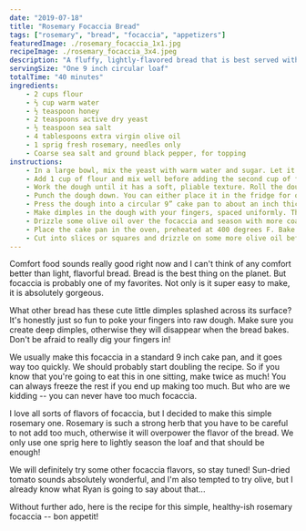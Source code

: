 ```yaml
---
date: "2019-07-18"
title: "Rosemary Focaccia Bread"
tags: ["rosemary", "bread", "focaccia", "appetizers"]
featuredImage: ./rosemary_focaccia_1x1.jpg
recipeImage: ./rosemary_focaccia_3x4.jpeg
description: "A fluffy, lightly-flavored bread that is best served with everything."
servingSize: "One 9 inch circular loaf"
totalTime: "40 minutes"
ingredients:
    - 2 cups flour
    - ⅔ cup warm water
    - ½ teaspoon honey
    - 2 teaspoons active dry yeast
    - ½ teaspoon sea salt
    - 4 tablespoons extra virgin olive oil
    - 1 sprig fresh rosemary, needles only
    - Coarse sea salt and ground black pepper, for topping
instructions:
    - In a large bowl, mix the yeast with warm water and sugar. Let it stand for about 5 minutes, until the yeast gets bubbly. Then stir in the olive oil and salt.
    - Add 1 cup of flour and mix well before adding the second cup of flour. The dough should start to get less sticky. Start kneading the dough, adding more flour if the dough is sticking to your hands. 
    - Work the dough until it has a soft, pliable texture. Roll the dough into a ball and place it into an oiled bowl. Cover with plastic wrap and let it rise for about an hour.
    - Punch the dough down. You can either place it in the fridge for one more rise overnight or bake right away. We usually let the dough rise in the fridge overnight.
    - Press the dough into a circular 9” cake pan to about an inch thick. 
    - Make dimples in the dough with your fingers, spaced uniformly. This prevents the dough from rising too much in the oven and it gives it that nice focaccia look we all know and love.
    - Drizzle some olive oil over the focaccia and season with more coarse sea salt, ground black pepper, and fresh rosemary.
    - Place the cake pan in the oven, preheated at 400 degrees F. Bake for 20 minutes, or until the focaccia is lightly golden brown. A toothpick inserted in the middle should come out completely clean. 
    - Cut into slices or squares and drizzle on some more olive oil before serving.
---
```

Comfort food sounds really good right now and I can't think of any comfort better than light, flavorful bread. Bread is the best thing on the planet. But focaccia is probably one of my favorites. Not only is it super easy to make, it is absolutely gorgeous.

What other bread has these cute little dimples splashed across its surface? It's honestly just so fun to poke your fingers into raw dough. Make sure you create deep dimples, otherwise they will disappear when the bread bakes. Don't be afraid to really dig your fingers in!

We usually make this focaccia in a standard 9 inch cake pan, and it goes way too quickly. We should probably start doubling the recipe. So if you know that you're going to eat this in one sitting, make twice as much! You can always freeze the rest if you end up making too much. But who are we kidding -- you can never have too much focaccia.

I love all sorts of flavors of focaccia, but I decided to make this simple rosemary one. Rosemary is such a strong herb that you have to be careful to not add too much, otherwise it will overpower the flavor of the bread. We only use one sprig here to lightly season the loaf and that should be enough!

We will definitely try some other focaccia flavors, so stay tuned! Sun-dried tomato sounds absolutely wonderful, and I'm also tempted to try olive, but I already know what Ryan is going to say about that...

Without further ado, here is the recipe for this simple, healthy-ish rosemary focaccia --  bon appetit!

